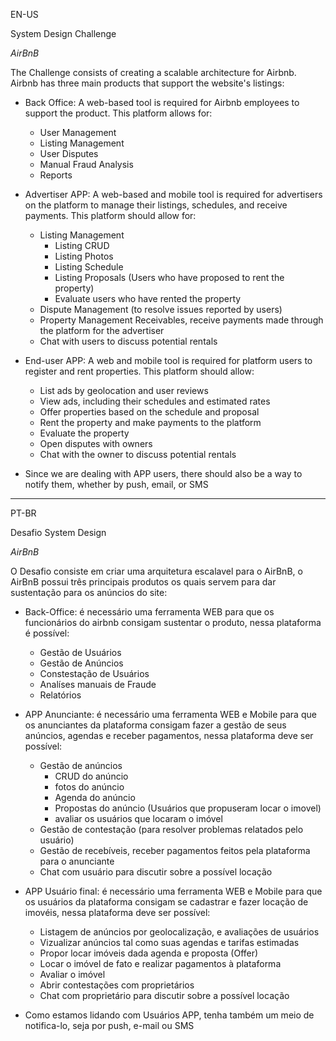 EN-US 

System Design Challenge

*AirBnB*

The Challenge consists of creating a scalable architecture for Airbnb. Airbnb has three main products that support the website's listings:

- Back Office: A web-based tool is required for Airbnb employees to support the product. This platform allows for:
    - User Management
    - Listing Management
    - User Disputes
    - Manual Fraud Analysis
    - Reports

- Advertiser APP: A web-based and mobile tool is required for advertisers on the platform to manage their listings, schedules, and receive payments. This platform should allow for:
    - Listing Management
        - Listing CRUD
        - Listing Photos
        - Listing Schedule
        - Listing Proposals (Users who have proposed to rent the property)
        - Evaluate users who have rented the property
    - Dispute Management (to resolve issues reported by users)
    - Property Management Receivables, receive payments made through the platform for the advertiser
    - Chat with users to discuss potential rentals

- End-user APP: A web and mobile tool is required for platform users to register and rent properties. This platform should allow:
    - List ads by geolocation and user reviews
    - View ads, including their schedules and estimated rates
    - Offer properties based on the schedule and proposal
    - Rent the property and make payments to the platform
    - Evaluate the property
    - Open disputes with owners
    - Chat with the owner to discuss potential rentals

- Since we are dealing with APP users, there should also be a way to notify them, whether by push, email, or SMS

__________________________________________________________________________________________________

PT-BR

Desafio System Design 

*AirBnB*

O Desafio consiste em criar uma arquitetura escalavel para o AirBnB, o AirBnB possui três principais produtos os quais servem para dar sustentação para os anúncios do site: 

- Back-Office: é necessário uma ferramenta WEB para que os funcionários do airbnb consigam sustentar o produto, nessa plataforma é possível: 
    - Gestão de Usuários
    - Gestão de Anúncios
    - Constestação de Usuários
    - Analíses manuais de Fraude 
    - Relatórios

- APP Anunciante: é necessário uma ferramenta WEB e Mobile para que os anunciantes da plataforma consigam fazer a gestão de seus anúncios, agendas e receber pagamentos, nessa plataforma deve ser possível:
    - Gestão de anúncios
        - CRUD do anúncio
        - fotos do anúncio 
        - Agenda do anúncio
        - Propostas do anúncio (Usuários que propuseram locar o imovel)
        - avaliar os usuários que locaram o imóvel 
    - Gestão de contestação (para resolver problemas relatados pelo usuário)
    - Gestão de recebíveis, receber pagamentos feitos pela plataforma para o anunciante 
    - Chat com usuário para discutir sobre a possível locação

- APP Usuário final: é necessário uma ferramenta WEB e Mobile para que os usuários da plataforma consigam se cadastrar e fazer locação de imovéis, nessa plataforma deve ser possível: 
    - Listagem de anúncios por geolocalização, e avaliações de usuários 
    - Vizualizar anúncios tal como suas agendas e tarifas estimadas
    - Propor locar imóveis dada agenda e proposta (Offer)
    - Locar o imóvel de fato e realizar pagamentos à plataforma
    - Avaliar o imóvel
    - Abrir contestações com proprietários 
    - Chat com proprietário para discutir sobre a possível locação


- Como estamos lidando com Usuários APP, tenha também um meio de notifica-lo, seja por push, e-mail ou SMS
